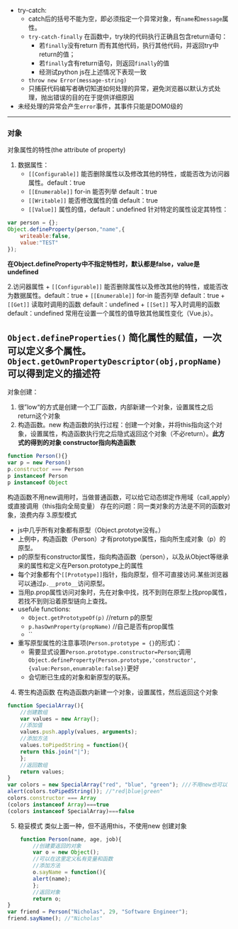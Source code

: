 + try-catch:
	+ catch后的括号不能为空，即必须指定一个异常对象，有`name`和`message`属性。
	+ `try-catch-finally` 在函数中，try块的代码执行正确且包含return语句：
		+ 若`finally`没有return 而有其他代码，执行其他代码，并返回try中return的值；
		+ 若`finally`含有return语句，则返回`finally`的值
		+ 经测试python js在上述情况下表现一致
	+ `throw new Error(message-string)`
	+ 只捕获代码编写者确切知道如何处理的异常，避免浏览器以默认方式处理，抛出错误的目的在于提供详细原因
+ 未经处理的异常会产生`error`事件，其事件只能是DOM0级的



-------------------
### 对象
对象属性的特性(the attribute of property)
1. 数据属性：
	+ `[[Configurable]]` 能否删除属性以及修改其他的特性，或能否改为访问器属性。default：true
	+ `[[Enumerable]]` for-in 能否列举 default：true
	+ `[[Writable]]` 能否修改属性的值 default：true
	+ `[[Value]]`  属性的值，default：undefined
针对特定的属性设定其特性：
```js
var person = {};
Object.defineProperty(person,"name",{
	writeable:false,
	value:"TEST"
});
```
**在Object.defineProperty中不指定特性时，默认都是false，value是undefined**

2.访问器属性
	+ `[[Configurable]]` 能否删除属性以及修改其他的特性，或能否改为数据属性。default：true
	+ `[[Enumerable]]` for-in 能否列举 default：true
	+ `[[Get]]` 读取时调用的函数 default：undefined
	+ `[[Set]]` 写入时调用的函数 default：undefined
常用在设置一个属性的值导致其他属性变化（Vue.js）。

`Object.defineProperties()` 简化属性的赋值，一次可以定义多个属性。
`Object.getOwnPropertyDescriptor(obj,propName)` 可以得到定义的描述符
-------------------
对象创建：
1. 很”low“的方式是创建一个工厂函数，内部新建一个对象，设置属性之后return这个对象
2. 构造函数。new 构造函数的执行过程：创建一个对象，并将this指向这个对象，设置属性，构造函数执行完之后隐式返回这个对象（不必return）。**此方式的得到的对象 constructor指向构造函数**
```js
function Person(){}
var p = new Person()
p.constructor === Person
p instanceof Person
p instanceof Object
```
构造函数不用new调用时，当做普通函数，可以给它动态绑定作用域（call,apply）或直接调用（this指向全局变量）
存在的问题：同一类对象的方法是不同的函数对象，浪费内存
3.原型模式
+ js中几乎所有对象都有原型（Object.prototye没有。）
+ 上例中，构造函数（Person）才有prototype属性，指向所生成对象（p）的原型。
+ p的原型有constructor属性，指向构造函数（person），以及从Object等继承来的属性和定义在Person.prototype上的属性
+ 每个对象都有个`[[Prototype]]`指针，指向原型，但不可直接访问.某些浏览器可以通过`p.__proto__`访问原型。
+ 当用p.prop属性访问对象时，先在对象中找，找不到则在原型上找prop属性，若找不到则沿着原型链向上查找。
+ usefule functions:
	+ `Object.getPrototypeOf(p)`  //return p的原型
	+ `p.hasOwnProperty(propName)` //自己是否有prop属性
	+ ``
+ 重写原型属性的注意事项(`Person.prototype = {}`的形式)：
	+ 需要显式设置`Person.prototype.constructor=Person`;调用`Object.defineProperty(Person.prototype,'constructor',{value:Person,enumrable:false})`更好
	+ 会切断已生成的对象和新原型的联系。
	
4. 寄生构造函数
在构造函数内新建一个对象，设置属性，然后返回这个对象
```js
function SpecialArray(){ 
	//创建数组
	var values = new Array(); 
	//添加值
	values.push.apply(values, arguments); 
	//添加方法
	values.toPipedString = function(){ 
	return this.join("|"); 
	}; 
	//返回数组
	return values; 
} 
var colors = new SpecialArray("red", "blue", "green"); ///不用new也可以
alert(colors.toPipedString()); //"red|blue|green"
colors.constructor === Array
(colors instanceof Array)===true
(colors instanceof SpecialArray)===false
```
5. 稳妥模式
类似上面一种，但不适用this，不使用new 创建对象
```js
	function Person(name, age, job){ 
		//创建要返回的对象
		var o = new Object();
		//可以在这里定义私有变量和函数
		//添加方法
		o.sayName = function(){ 
		alert(name); 
		}; 
		//返回对象
		return o; 
}
var friend = Person("Nicholas", 29, "Software Engineer"); 
friend.sayName(); //"Nicholas" 
``` 
